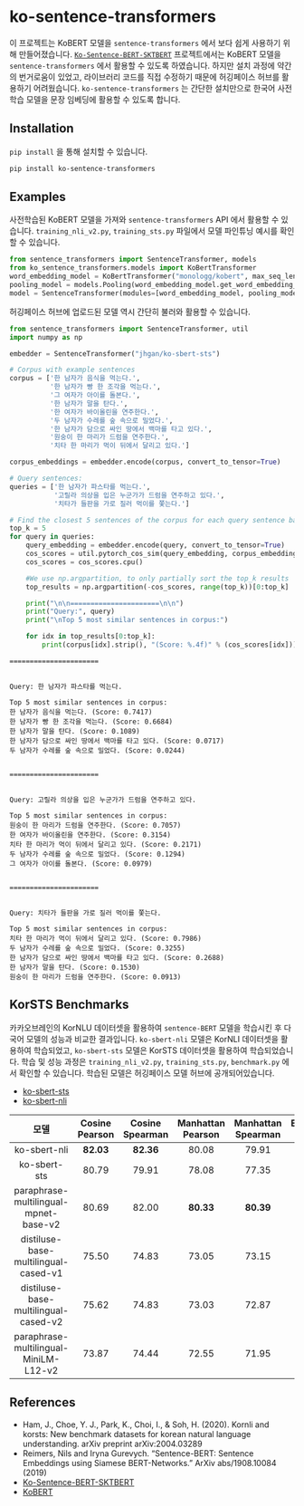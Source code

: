 # ko-sentence-transformers

이 프로젝트는 KoBERT 모델을 `sentence-transformers` 에서 보다 쉽게 사용하기 위해 만들어졌습니다.
[`Ko-Sentence-BERT-SKTBERT`](https://github.com/BM-K/KoSentenceBERT-SKT) 프로젝트에서는 KoBERT 모델을 `sentence-transformers` 에서 활용할 수 있도록 하였습니다. 
하지만 설치 과정에 약간의 번거로움이 있었고, 라이브러리 코드를 직접 수정하기 때문에 허깅페이스 허브를 활용하기 어려웠습니다.
`ko-sentence-transformers` 는 간단한 설치만으로 한국어 사전학습 모델을 문장 임베딩에 활용할 수 있도록 합니다. 

## Installation

`pip install` 을 통해 설치할 수 있습니다.

```bash
pip install ko-sentence-transformers
```

## Examples

사전학습된 KoBERT 모델을 가져와 `sentence-transformers`  API 에서 활용할 수 있습니다.
`training_nli_v2.py`, `training_sts.py` 파일에서 모델 파인튜닝 예시를 확인할 수 있습니다.

```python
from sentence_transformers import SentenceTransformer, models
from ko_sentence_transformers.models import KoBertTransformer
word_embedding_model = KoBertTransformer("monologg/kobert", max_seq_length=75)
pooling_model = models.Pooling(word_embedding_model.get_word_embedding_dimension(), pooling_mode='mean')
model = SentenceTransformer(modules=[word_embedding_model, pooling_model])
```

허깅페이스 허브에 업로드된 모델 역시 간단히 불러와 활용할 수 있습니다. 

```python
from sentence_transformers import SentenceTransformer, util
import numpy as np

embedder = SentenceTransformer("jhgan/ko-sbert-sts")

# Corpus with example sentences
corpus = ['한 남자가 음식을 먹는다.',
          '한 남자가 빵 한 조각을 먹는다.',
          '그 여자가 아이를 돌본다.',
          '한 남자가 말을 탄다.',
          '한 여자가 바이올린을 연주한다.',
          '두 남자가 수레를 숲 속으로 밀었다.',
          '한 남자가 담으로 싸인 땅에서 백마를 타고 있다.',
          '원숭이 한 마리가 드럼을 연주한다.',
          '치타 한 마리가 먹이 뒤에서 달리고 있다.']

corpus_embeddings = embedder.encode(corpus, convert_to_tensor=True)

# Query sentences:
queries = ['한 남자가 파스타를 먹는다.',
           '고릴라 의상을 입은 누군가가 드럼을 연주하고 있다.',
           '치타가 들판을 가로 질러 먹이를 쫓는다.']

# Find the closest 5 sentences of the corpus for each query sentence based on cosine similarity
top_k = 5
for query in queries:
    query_embedding = embedder.encode(query, convert_to_tensor=True)
    cos_scores = util.pytorch_cos_sim(query_embedding, corpus_embeddings)[0]
    cos_scores = cos_scores.cpu()

    #We use np.argpartition, to only partially sort the top_k results
    top_results = np.argpartition(-cos_scores, range(top_k))[0:top_k]

    print("\n\n======================\n\n")
    print("Query:", query)
    print("\nTop 5 most similar sentences in corpus:")

    for idx in top_results[0:top_k]:
        print(corpus[idx].strip(), "(Score: %.4f)" % (cos_scores[idx]))
```

```
======================


Query: 한 남자가 파스타를 먹는다.

Top 5 most similar sentences in corpus:
한 남자가 음식을 먹는다. (Score: 0.7417)
한 남자가 빵 한 조각을 먹는다. (Score: 0.6684)
한 남자가 말을 탄다. (Score: 0.1089)
한 남자가 담으로 싸인 땅에서 백마를 타고 있다. (Score: 0.0717)
두 남자가 수레를 숲 속으로 밀었다. (Score: 0.0244)


======================


Query: 고릴라 의상을 입은 누군가가 드럼을 연주하고 있다.

Top 5 most similar sentences in corpus:
원숭이 한 마리가 드럼을 연주한다. (Score: 0.7057)
한 여자가 바이올린을 연주한다. (Score: 0.3154)
치타 한 마리가 먹이 뒤에서 달리고 있다. (Score: 0.2171)
두 남자가 수레를 숲 속으로 밀었다. (Score: 0.1294)
그 여자가 아이를 돌본다. (Score: 0.0979)


======================


Query: 치타가 들판을 가로 질러 먹이를 쫓는다.

Top 5 most similar sentences in corpus:
치타 한 마리가 먹이 뒤에서 달리고 있다. (Score: 0.7986)
두 남자가 수레를 숲 속으로 밀었다. (Score: 0.3255)
한 남자가 담으로 싸인 땅에서 백마를 타고 있다. (Score: 0.2688)
한 남자가 말을 탄다. (Score: 0.1530)
원숭이 한 마리가 드럼을 연주한다. (Score: 0.0913)
```

## KorSTS Benchmarks

카카오브레인의 KorNLU 데이터셋을 활용하여 `sentence-BERT` 모델을 학습시킨 후 다국어 모델의 성능과 비교한 결과입니다.
`ko-sbert-nli` 모델은 KorNLI 데이터셋을 활용하여 학습되었고, `ko-sbert-sts` 모델은 KorSTS 데이터셋을 활용하여 학습되었습니다. 
학습 및 성능 과정은 `training_nli_v2.py`, `training_sts.py`, `benchmark.py` 에서 확인할 수 있습니다.
학습된 모델은 허깅페이스 모델 허브에 공개되어있습니다.

- [ko-sbert-sts](https://huggingface.co/jhgan/ko-sbert-sts)
- [ko-sbert-nli](https://huggingface.co/jhgan/ko-sbert-nli) 

모델|Cosine Pearson|Cosine Spearman|Manhattan Pearson|Manhattan Spearman|Euclidean Pearson|Euclidean Spearman|Dot Pearson|Dot Spearman|
|:----:|:----:|:----:|:----:|:----:|:----:|:----:|:----:|:----:|
ko-sbert-nli|**82.03**|**82.36**|80.08|79.91|80.06|79.85|**75.76**|**74.72**
ko-sbert-sts|80.79|79.91|78.08|77.35|78.03|77.31|**75.96**|**75.20**
paraphrase-multilingual-mpnet-base-v2|80.69|82.00|**80.33**|**80.39**|**80.48**|**80.61**|70.30|68.48
distiluse-base-multilingual-cased-v1|75.50|74.83|73.05|73.15|73.67|73.86|74.79|73.95
distiluse-base-multilingual-cased-v2|75.62|74.83|73.03|72.87|73.68|73.62|63.80|62.35
paraphrase-multilingual-MiniLM-L12-v2|73.87|74.44|72.55|71.95|72.45|71.85|55.86|55.26


## References

- Ham, J., Choe, Y. J., Park, K., Choi, I., & Soh, H. (2020). Kornli and korsts: New benchmark datasets for korean natural language understanding. arXiv
preprint arXiv:2004.03289
- Reimers, Nils and Iryna Gurevych. “Sentence-BERT: Sentence Embeddings using Siamese BERT-Networks.” ArXiv abs/1908.10084 (2019)
- [Ko-Sentence-BERT-SKTBERT](https://github.com/BM-K/KoSentenceBERT-SKT)
- [KoBERT](https://github.com/SKTBrain/KoBERT)